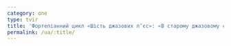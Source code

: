 ```yaml
---
category: one
type: tvir
title: 'Фортепіанний цикл «Шість джазових п’єс»: «В старому джазовому стилі»'
permalink: /ua/:title/
---
```


